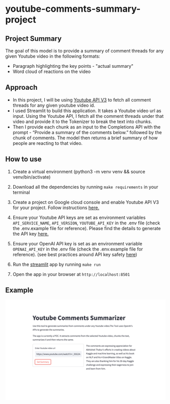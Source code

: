 # youtube-comments-summary-project

## Project Summary

The goal of this model is to provide a summary of comment threads for any given Youtube video in the following formats:

* Paragraph highlighting the key points - "actual summary"
* Word cloud of reactions on the video

## Approach

* In this project, I will be using [Youtube API V3](https://developers.google.com/youtube/v3) to fetch all comment threads for any given youtube video id.
* I used Streamlit to build this application. It takes a Youtube video url as input. Using the Youtube API, I fetch all the comment threads under that video and provide it to the Tokenizer to break the text into chunks. 
* Then I provide each chunk as an input to the Completions API with the prompt - “Provide a summary of the comments below.” followed by the chunk of comments. The model then returns a brief summary of how people are reacting to that video.

## How to use

1. Create a virtual environment (python3 -m venv venv && source venv/bin/activate)

2. Download all the dependencies by running `make requirements` in your terminal

3. Create a project on Google cloud console and enable Youtube API V3 for your project. Follow instructions [here.](https://console.developers.google.com/apis/api/youtube.googleapis.com/overview)

4. Ensure your Youtube API keys are set as environment variables `API_SERVICE_NAME`, `API_VERSION`, `YOUTUBE_API_KEY` in the .env file (check the .env.example file for reference). Please find the details to generate the API key [here.](https://developers.google.com/youtube/registering_an_application)

5. Ensure your OpenAI API key is set as an environment variable `OPENAI_API_KEY` in the .env file (check the .env.example file for reference). (see best practices around API key safety [here](https://help.openai.com/en/articles/5112595-best-practices-for-api-key-safety))

6. Run the [streamlit](https://streamlit.io/) app by running `make run`

7. Open the app in your browser at `http://localhost:8501`

## Example

![alt text](https://github.com/Priyanka-Gangadhar-Palshetkar/comments-summary-ml-project/blob/main/assets/video_100_comments.png?raw=true)
